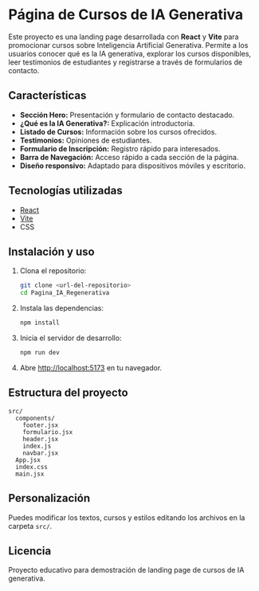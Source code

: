 # Página de Cursos de IA Generativa

Este proyecto es una landing page desarrollada con **React** y **Vite** para promocionar cursos sobre Inteligencia Artificial Generativa. Permite a los usuarios conocer qué es la IA generativa, explorar los cursos disponibles, leer testimonios de estudiantes y registrarse a través de formularios de contacto.

## Características

- **Sección Hero:** Presentación y formulario de contacto destacado.
- **¿Qué es la IA Generativa?:** Explicación introductoria.
- **Listado de Cursos:** Información sobre los cursos ofrecidos.
- **Testimonios:** Opiniones de estudiantes.
- **Formulario de Inscripción:** Registro rápido para interesados.
- **Barra de Navegación:** Acceso rápido a cada sección de la página.
- **Diseño responsivo:** Adaptado para dispositivos móviles y escritorio.

## Tecnologías utilizadas

- [React](https://react.dev/)
- [Vite](https://vitejs.dev/)
- CSS

## Instalación y uso

1. Clona el repositorio:

   ```sh
   git clone <url-del-repositorio>
   cd Pagina_IA_Regenerativa
   ```

2. Instala las dependencias:

   ```sh
   npm install
   ```

3. Inicia el servidor de desarrollo:

   ```sh
   npm run dev
   ```

4. Abre [http://localhost:5173](http://localhost:5173) en tu navegador.

## Estructura del proyecto

```plaintext
src/
  components/
    footer.jsx
    formulario.jsx
    header.jsx
    index.js
    navbar.jsx
  App.jsx
  index.css
  main.jsx
```

## Personalización

Puedes modificar los textos, cursos y estilos editando los archivos en la carpeta `src/`.

## Licencia

Proyecto educativo para demostración de landing page de cursos de IA generativa.
